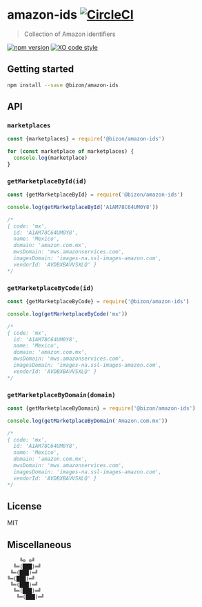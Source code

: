 # amazon-ids [![CircleCI](https://circleci.com/gh/bizon/amazon-ids.svg?style=svg)](https://circleci.com/gh/bizon/amazon-ids)

> Collection of Amazon identifiers

[![npm version](https://badgen.net/npm/v/@bizon/amazon-ids)](https://www.npmjs.com/package/@bizon/amazon-ids)
[![XO code style](https://badgen.net/badge/code%20style/XO/cyan)](https://github.com/xojs/xo)

## Getting started

```bash
npm install --save @bizon/amazon-ids
```

## API

### `marketplaces`

```js
const {marketplaces} = require('@bizon/amazon-ids')

for (const marketplace of marketplaces) {
  console.log(marketplace)
}
```

### `getMarketplaceById(id)`

```js
const {getMarketplaceById} = require('@bizon/amazon-ids')

console.log(getMarketplaceById('A1AM78C64UM0Y8'))

/*
{ code: 'mx',
  id: 'A1AM78C64UM0Y8',
  name: 'Mexico',
  domain: 'amazon.com.mx',
  mwsDomain: 'mws.amazonservices.com',
  imagesDomain: 'images-na.ssl-images-amazon.com',
  vendorId: 'AVDBXBAVVSXLQ' }
*/
```

### `getMarketplaceByCode(id)`

```js
const {getMarketplaceByCode} = require('@bizon/amazon-ids')

console.log(getMarketplaceByCode('mx'))

/*
{ code: 'mx',
  id: 'A1AM78C64UM0Y8',
  name: 'Mexico',
  domain: 'amazon.com.mx',
  mwsDomain: 'mws.amazonservices.com',
  imagesDomain: 'images-na.ssl-images-amazon.com',
  vendorId: 'AVDBXBAVVSXLQ' }
*/
```

### `getMarketplaceByDomain(domain)`

```js
const {getMarketplaceByDomain} = require('@bizon/amazon-ids')

console.log(getMarketplaceByDomain('Amazon.com.mx'))

/*
{ code: 'mx',
  id: 'A1AM78C64UM0Y8',
  name: 'Mexico',
  domain: 'amazon.com.mx',
  mwsDomain: 'mws.amazonservices.com',
  imagesDomain: 'images-na.ssl-images-amazon.com',
  vendorId: 'AVDBXBAVVSXLQ' }
*/
```

## License

MIT

## Miscellaneous

```
    ╚⊙ ⊙╝
  ╚═(███)═╝
 ╚═(███)═╝
╚═(███)═╝
 ╚═(███)═╝
  ╚═(███)═╝
   ╚═(███)═╝
```

